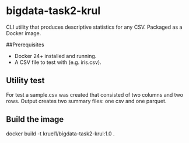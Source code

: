 # bigdata-task2-krul
CLI utility that produces descriptive statistics for any CSV. Packaged as a Docker image.

##Prerequisites
* Docker 24+ installed and running.
* A CSV file to test with (e.g. iris.csv).

## Utility test
For test a sample.csv was created that consisted of two columns and two rows. Output creates two summary files: one csv and one parquet.

## Build the image
docker build -t kruel1/bigdata-task2-krul:1.0 .
